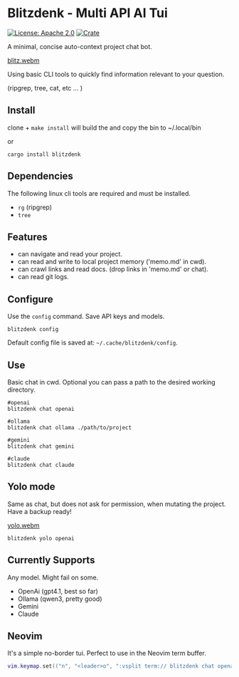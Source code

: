# Blitzdenk - Multi API AI Tui

[![License: Apache 2.0](https://img.shields.io/badge/Apache2-blue.svg)](./LICENSE)
[![Crate](https://img.shields.io/crates/v/blitzdenk.svg)](https://crates.io/crates/blitzdenk)

A minimal, concise auto-context project chat bot.

[blitz.webm](https://github.com/user-attachments/assets/217f6f64-1092-4cf6-a2b2-e0f3c5e4f17d)

Using basic CLI tools to quickly find information relevant to your question.

(ripgrep, tree, cat, etc ... )

## Install

clone + `make install` will build the and copy the bin to ~/.local/bin

or

`cargo install blitzdenk`

## Dependencies

The following linux cli tools are required and must be installed.

- `rg` (ripgrep)
- `tree`

## Features

- can navigate and read your project.
- can read and write to local project memory ('memo.md' in cwd).
- can crawl links and read docs. (drop links in 'memo.md' or chat).
- can read git logs.

## Configure

Use the `config` command. Save API keys and models.

```shell
blitzdenk config
```

Default config file is saved at: `~/.cache/blitzdenk/config`.

## Use

Basic chat in cwd. Optional you can pass a path to the desired working directory.

```shell
#openai
blitzdenk chat openai

#ollama
blitzdenk chat ollama ./path/to/project

#gemini
blitzdenk chat gemini

#claude
blitzdenk chat claude
```

## Yolo mode

Same as chat, but does not ask for permission, when mutating the project. Have a backup ready!

[yolo.webm](https://github.com/user-attachments/assets/21bcdcdc-5cb1-40fd-8bd1-0287af0472d0)

```shell
blitzdenk yolo openai
```

## Currently Supports

Any model. Might fail on some.

- OpenAi (gpt4.1, best so far)
- Ollama (qwen3, pretty good)
- Gemini
- Claude

## Neovim

It's a simple no-border tui. Perfect to use in the Neovim term buffer.

```lua
vim.keymap.set(("n", "<leader>o", ":vsplit term:// blitzdenk chat openai<CR>:startinsert<CR>", {})
```
